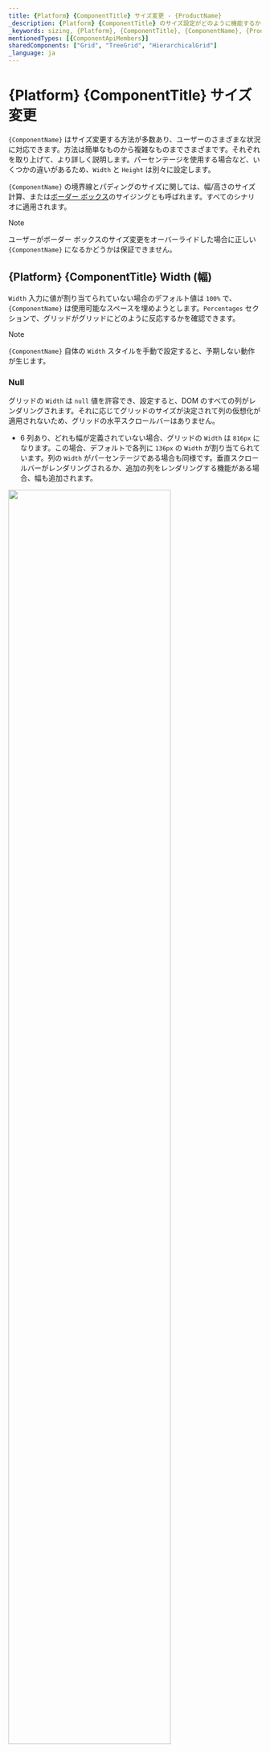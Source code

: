 ```yaml
---
title: {Platform} {ComponentTitle} サイズ変更 - {ProductName}
_description: {Platform} {ComponentTitle} のサイズ設定がどのように機能するかを理解し、ユーザーが遭遇するさまざまな状況に対応するために幅と高さを使用する方法を学びます。
_keywords: sizing, {Platform}, {ComponentTitle}, {ComponentName}, {ProductName}, サイズ設定, インフラジスティックス
mentionedTypes: [{ComponentApiMembers}]
sharedComponents: ["Grid", "TreeGrid", "HierarchicalGrid"]
_language: ja
---
```


# {Platform} {ComponentTitle} サイズ変更

`{ComponentName}` はサイズ変更する方法が多数あり、ユーザーのさまざまな状況に対応できます。方法は簡単なものから複雑なものまでさまざまです。それぞれを取り上げて、より詳しく説明します。パーセンテージを使用する場合など、いくつかの違いがあるため、`Width` と `Height` は別々に設定します。

`{ComponentName}` の境界線とパディングのサイズに関しては、幅/高さのサイズ計算、または[ボーダー ボックス](https://developer.mozilla.org/ja/docs/Web/CSS/box-sizing)のサイジングとも呼ばれます。すべてのシナリオに適用されます。

> [!Note]
> ユーザーがボーダー ボックスのサイズ変更をオーバーライドした場合に正しい `{ComponentName}` になるかどうかは保証できません。

## {Platform} {ComponentTitle} Width (幅)

`Width` 入力に値が割り当てられていない場合のデフォルト値は `100%` で、`{ComponentName}` は使用可能なスペースを埋めようとします。`Percentages` セクションで、グリッドがグリッドにどのように反応するかを確認できます。

> [!Note]
> `{ComponentName}` 自体の `Width` スタイルを手動で設定すると、予期しない動作が生じます。

### Null

グリッドの `Width` は `null` 値を許容でき、設定すると、DOM のすべての列がレンダリングされます。それに応じてグリッドのサイズが決定されて列の仮想化が適用されないため、グリッドの水平スクロールバーはありません。

* 6 列あり、どれも幅が定義されていない場合、グリッドの `Width` は `816px` になります。この場合、デフォルトで各列に `136px` の `Width` が割り当てられています。列の `Width` がパーセンテージである場合も同様です。垂直スクロールバーがレンダリングされるか、追加の列をレンダリングする機能がある場合、幅も追加されます。

<img src="../../../images/grid_sizing/columns-default-gridWidth-null-v2.jpg" style="width: 80%"/>

* 列幅が `200px` に設定された 6 つの列がある場合、それらはウィンドウに収まり、すべて表示されます。

<img src="../../../images/grid_sizing/width-null-no-scroll-v2.jpg" style="width: 80%"/>


* その他の列やブラウザーのビューに入らない幅の広い列がある場合もすべてレンダリングされます。同じ量の列がありますが、それぞれの列の幅は `300px` です。これらはブラウザーのビュー領域にすべて収まらないため、スクロールバーがネイティブに作成されます。以下は、その例です。

<img src="../../../images/grid_sizing/width-null-scroll-v2.jpg" style="width: 80%"/>

* グリッドに任意の種類の親要素があり、オーバーフロー セットがない場合、すべての列が表示されます。それ以外の場合、親要素にオーバーフロー `auto` または `scroll` がある場合、その親要素のスクロールバーはネイティブにレンダリングされます。次の例では、視覚化を容易にするために親の高さが大きくなっています。

<img src="../../../images/grid_sizing/width-null-parent-scroll-v2.jpg" style="width: 80%"/>

> [!Note]
> この動作により、グリッド データに含まれる列が多すぎる場合、すべての列が仮想化なしでレンダリングされるため、ブラウザーのパフォーマンスに大きな影響を与える可能性があります。

### Pixels

`{ComponentName}` の `Width` 入力がピクセルに設定されると、グリッド全体のサイズがその値に設定され、静的になります。ブラウザーのサイズ変更や DOM の変更には反応しませんが、グリッド コンテンツの場合はそれに当てはまりません。

* グリッドが水平スクロールバーをレンダリングするために幅がピクセル単位で設定されている場合、そのコンテンツ幅は指定されたグリッド `Width` を超える必要があります。たとえば、列の合計幅が `1200px` を超えている場合、水平スクロールバーがレンダリングされます。

<img src="../../../images/grid_sizing/width-cols-scrollbar-v2.jpg" style="width: 80%"/>

* グリッドに親要素が場合は、スクロールバーをレンダリングするかどうかは親のスタイルに依存します。グリッド自体に関連する他のすべてはまだ保持されます。親要素の幅がグリッドの幅よりも小さく、オーバーフロースタイルが `auto` または `scroll` に設定されている場合、スクロールバーはネイティブにレンダリングされます。たとえば、親の `width` が `1000px` に設定されていて、`{ComponentName}` `width` がまだ `1200px` である場合、以下の図のようになります。

<img src="../../../images/grid_sizing/width-cols-scroll-parent-noscroll-v2.jpg" style="width: 80%"/>
<img src="../../../images/grid_sizing/width-cols-scroll-parent-scroll-v2.jpg" style="width: 80%"/>


### パーセンテージ

`{ComponentName}` の `Width` がパーセンテージに設定されている場合、親要素の幅に応じてグリッドのサイズが変更されます。親要素の幅が指定されていない場合、`{ComponentName}` のサイズはブラウザー ウィンドウに相対します。

* たとえば、グリッド `Width` の入力を `100%` に設定し、親要素がない場合、ブラウザー ウィンドウの使用可能な幅を 100% を埋めます。サイズを変更すると、グリッドもそれに応じてサイズ変更されます。

<img src="../../../images/grid_sizing/width-percent-100p-v2.jpg" style="width: 80%"/>

* グリッドの幅を `100%` に設定し、特定の幅が `1200px` の親要素がある場合、グリッドはその要素の相対サイズとなり、最終的な幅が `1200px` になることを意味します。

<img src="../../../images/grid_sizing/width-percent-parent-100p-v2.jpg" style="width: 80%"/>

* `Width` が `1000px` ピクセルの親要素があり、グリッドの幅が `150%` に設定されている場合、計算されるグリッドの `Width` は `1500px` になります。この場合、グリッドは引き続き完全に表示されますが、`overflow: auto` を設定すると、親がスクロールバーを表示します。

<img src="../../../images/grid_sizing/width-percent-150p-parent-noscroll-v2.jpg" style="width: 80%"/>
<img src="../../../images/grid_sizing/width-percent-150p-parent-scroll-v2.jpg" style="width: 80%"/>

## {Platform} {ComponentTitle} Height (高さ)

デフォルトでは、`{ComponentName}` の高さが定義されていない場合、`100%` に設定されます。`Percentages` セクションで、DOM 構造に応じたグリッドの応答を確認できます。

> [!Note]
> `{ComponentName}` 自体の `Height` スタイルを手動で設定すると、予期しない動作が生じます。

### Null

`{ComponentName}` `Height` の入力で `null` 値を許容できます。null 値を設定すると、スクロールバーの数に関係なくすべての行が表示されます。この場合、グリッドはとにかくすべての行をレンダリングするため、垂直仮想化はありません。

* この場合、14 行のデータがある場合、グリッドは 14 行すべてをレンダリングし、グリッド内の空のスペースなしですべてを表示するようグリッドのサイズを調整します。

<img src="../../../images/grid_sizing/height-null-14rows-v2.jpg" style="width: 80%"/>

* 24 行がある場合、グリッドはすべての行を描画しますが、行が多すぎるためブラウザーの境界を超えてしまいます。そのため、ブラウザー自体はデフォルトで垂直スクロールバーをレンダリングして、ユーザーは残りの行までスクロールダウンできます。

<img src="../../../images/grid_sizing/height-null-24rows-v2.jpg" style="width: 80%"/>

* 親要素に定義された `Height` がある場合、グリッドに影響は受けずにすべての行を描画します。親の `Height` が `650px` であると仮定します。`overflow` が `auto` または `scroll` に設定されている場合、グリッドは影響を受けずに垂直スクロールバーがレンダリングされます。

<img src="../../../images/grid_sizing/height-null-24rows-parent-noscroll-v2.jpg" style="width: 80%"/>
<img src="../../../images/grid_sizing/height-null-24rows-parent-scroll-v2.jpg" style="width: 80%"/>

> [!Note]
> この動作により、グリッド データに含まれる行が多すぎる場合、すべての行が仮想化なしでレンダリングされるため、ブラウザーのパフォーマンスに大きな影響を与える可能性があります。

### ピクセル

`{ComponentName}` の `Height` をピクセル単位で設定すると、幅がピクセル単位で設定される方法と同様に、グリッドがあらゆる場合にその特定のサイズにサイズ変更されるため簡単です。

* たとえば、データ 4 行で高さ `500px` を設定すると、グリッドはそのサイズになり、4 行では表示領域を埋めるのに十分でないため、空の領域があると予想されます。

<img src="../../../images/grid_sizing/height-500px-4rows-v2.jpg" style="width: 80%"/>

* `Height` がピクセルに設定されているときに行数がグリッドの表示領域を超えると、垂直スクロールバーがレンダリングされます。たとえば、500px の高さと 14 行が設定されたグリッドは、以下のようにレンダリングされます。

<img src="../../../images/grid_sizing/height-500px-14rows-v2.jpg" style="width: 80%"/>

* `Height` が定義された親要素がある場合、`auto` または `scroll` に設定された `overflow` がない限り、グリッドは完全に表示されます。それ以外の場合は、スクロールバーがレンダリングされます。

<img src="../../../images/grid_sizing/height-700px-14rows-parent-noscroll-v2.jpg" style="width: 80%"/>
<img src="../../../images/grid_sizing/height-700px-14rows-parent-scroll-v2.jpg" style="width: 80%"/>


### パーセンテージ

`Height` の入力がパーセンテージに設定されている場合、`{ComponentName}` は親要素の高さに基づいてサイズ設定されます。親要素の `Height` がピクセルまたはパーセンテージで設定されている場合、グリッドのサイズは親のサイズに対して相対的になります。

親要素の高さが定義されていない場合、ブラウザーは最初に高さを割り当てず、子とそのサイズに基づいてサイズを変更します。これが、グリッドがそれに基づいてパーセンテージのサイズ設定を適用するために使用するベースの高さを知る方法がない理由です。このため、最大 10 行がレンダリングされ、それらがより多くの行である場合、垂直スクロールバーがレンダリングされます。そうでない場合、グリッドはレンダリングされた行の数に適合します。次の例で、この状況をさらに詳しく見ていきます。

`Width` を `1200px` に設定し、親要素にはサイズを適用しません。

* 10 行未満の場合、グリッドは、最後の行と表示領域の下部の間に空のスペースを持たずに、表示領域にすべての行を収めようとします。たとえば、グリッドデータを 7 行で構成してみましょう。グリッドは、垂直スクロールバーとグリッド内の空スペースなしで、7 行すべてをレンダリングします。

<img src="../../../images/grid_sizing/height-undefined-7rows-v2.jpg" style="width: 80%"/>

* 10 行を超える場合、残りの行に対して垂直スクロールバーがレンダリングされ、常に 10 行のみが表示されます。次の例では、行番号のみが 14 に増えています。

<img src="../../../images/grid_sizing/height-undefined-14rows-v2.jpg" style="width: 80%"/>

* 親要素の高さを `800px` に設定し、`{ComponentName}` の高さ `100%` に設定すると、グリッドは `800px` の 100 パーセントにサイズ変更されます。

<img src="../../../images/grid_sizing/height-percent-100-parent-800px-v2.jpg" style="width: 80%"/>

* `{ComponentName}` `Height` を `100%` より大きい数値に設定し、親要素に高さを設定した場合、親がスクロールバーをレンダリングするには、`overflow` を `auto` または `scroll` に設定する必要があります。そうでない場合、グリッドは完全に表示され、親のサイズに相対的なサイズになります。

<img src="../../../images/grid_sizing/height-percent-130p-parent-noscroll-v2.jpg" style="width: 80%"/>
<img src="../../../images/grid_sizing/height-percent-130p-parent-scroll-v2.jpg" style="width: 80%"/>

* ブラウザー ウィンドウでグリッドのサイズを `100%` にしたい場合は、`body` と親の両方のグリッド要素の高さを `100%` に設定してください。この場合、親要素のサイズを変更でき、ブラウザーのサイズが変更された場合、グリッドはそれに応じてサイズ変更されます。

<img src="../../../images/grid_sizing/height-percent-100-parent-100-v2.jpg" style="width: 80%"/>


## {Platform} {ComponentTitle} 列サイズの変更

グリッドのサイズに応じてグリッド内の列サイズも変わるため、グリッドはサイズに基づいて水平スクロールバーをレンダリングするかどうかを決定します。  列の幅は、ピクセル、パーセンテージ、または何も設定されていない場合は自動サイズに設定できます。このセクションでは、これらの状況について詳しく見ていきます。

### 既定

既定で列の幅が指定されていない場合、グリッド ビュー領域に空のスペースがある場合に列が自動でサイズ変更されるようになります。自動サイズの列の最小幅は `136px` であるため、列で使用可能な領域が `136px` 未満の場合、既定でそのサイズになります。

このような状況でグリッドのサイズが変更されると、列の幅も更新されて変更が反映されるため、利用可能な新しい空のスペースが埋められます。

* 列の幅を指定せずに、`{ComponentName}` の `Width` が `null` に設定されている場合、列のサイズは最小の `136px` になります。これは、`Width` が `null` で幅のない 6 列のグリッドの場合、各列のサイズが `136px` になることを意味します。

<img src="../../../images/grid_sizing/columns-default-gridWidth-null-v2.jpg" style="width: 80%"/>

* 自動サイズ調整された列が複数ある場合、互いに使用可能なスペースを均等に分割します。つまり、6 つの列があり、`1200px` の空の領域がある場合、それぞれのサイズは `200px` になります。

<img src="../../../images/grid_sizing/columns-default-all-row-selectors-v2.jpg" style="width: 80%"/>

* 利用可能な空スペースがある場合、自動でサイズ変更される各列が `136px` 未満になるように、すべての自動サイズ変更列のデフォルトは `136px` となり、グリッドは水平スクロールバーを描画します。次の例では、自動でサイズ変更される 12 列と、グリッド `Width` を `1000px` に設定します。

<img src="../../../images/grid_sizing/columns-default-all-min-136px-v2.jpg" style="width: 80%"/>

* 列の `Width` を指定せずに他のすべての列の `Width` がピクセルまたはパーセンテージの場合、その列の使用可能なスペースも埋めようとします。たとえば、最初の列に幅が設定されておらず、他の 5 列すべての `Width` が `100px` である場合、最初の列が残りを埋めます。

<img src="../../../images/grid_sizing/columns-default-first-rest-100px-v2.jpg" style="width: 80%"/>

* 複数の列に `Width` が指定されていない場合も同様です。すべての列で使用可能なスペースが均等に分割されます。次の図では、最初の列の `Width` が `100px` に設定されています。

<img src="../../../images/grid_sizing/columns-default-all-first-100px-v2.jpg" style="width: 80%"/>

> [!Note]
> 行セレクターのチェックボックス列などの機能列は、列の自動サイズ調整時に考慮される追加のスペースを埋めます。

### ピクセル

列の `Width` をピクセル単位で設定した場合、手動でサイズを変更しない限り、列はそのサイズで固定されます。列の結合された `Width` は静的であるため、`{ComponentName}` `Width` より小さくすることも、それを超えることもできます。

* すべての列の `width` の合計が `{ComponentName}` `Width` よりも小さい場合、グリッド内には列を埋めることができない空の領域があります。これは、`{ComponentName}` で予期される動作です。次の例では、列の幅は `150px` ピクセルです。

<img src="../../../images/grid_sizing/columns-150px-empty-area-v2.jpg" style="width: 80%"/>

* すべての列の合計 `Width` が実際の `{ComponentName}` `Width` よりも大きい場合、水平スクロールバーがレンダリングされます。次の例では、6 つの列のそれぞれの幅が `300px` で、グリッドの幅が `1200px` です。これは、結合された列の幅が `600px` を超えており、範囲を超えていることを意味します。

<img src="../../../images/grid_sizing/columns-150px-extra-area-v2.jpg" style="width: 80%"/>


### パーセンテージ

列の `Width` がパーセンテージで設定されている場合、それらのサイズはグリッドサイズに対して相対的に計算されます。これは、ピクセル単位の幅の仕組みと似ていますが、列に対する応答も提供します。つまり、グリッドのサイズが変更されると、列もそれに応じてサイズが変更されます。

* すべての列の合計幅が `100%` 未満の場合、ピクセル単位の場合と同様に、列がカバーしないグリッドの空の領域が存在する可能性があります。

<img src="../../../images/grid_sizing/columns-percent-less-100p-v2.jpg" style="width: 80%"/>

* 結合された幅が `100%` の場合、列によってグリッド使用可能なすべてのスペースが埋まります。

<img src="../../../images/grid_sizing/columns-percent-100p-v2.jpg" style="width: 80%"/>

* ユーザーがビューの外に列を表示できるように、結合された幅が `100%` を超える場合、水平スクロールバーがレンダリングされます。

<img src="../../../images/grid_sizing/columns-percent-bigger-100p-v2.jpg" style="width: 80%"/>

* 列がパーセントで設定され、グリッド `Width` が `null` に設定されている場合、`136px` の `Width` が各列に適用されます。これは、列自体の `Width` がなく、`Width` が `null` の場合にコンテンツのサイズ変更に依存するため、列グリッドに対して相対的にサイズ変更できないためです。次の例では、6 列すべての `Width` が `50%` に設定されています。

<img src="../../../images/grid_sizing/columns-percent-gridWidth-null-v2.jpg" style="width: 80%"/>

<!-- ComponentStart: HierarchicalGrid -->

## {Platform} {ComponentTitle} 子サイズの変更

通常、`{ComponentName}` には子が含まれているため、さまざまなシナリオに対応するために、`Width` と `Height` を指定することもできます。子は `RowIsland` テンプレートを使用して定義されるため、これは、同じレベルおよびアイランドのすべての子に同じ `Width` と `Height` プロパティが適用されることを意味します。 

### 幅

各子グリッドも `{ComponentName}` のインスタンスであるため、子の `Width` は `{ComponentName}` 自体とそれほど大きな違いはありません。

唯一の違いは、ユーザーが子グリッドの親要素を変更できないことです。そのため、`Width` がパーセンテージに設定されている場合、子に割り当てられた `100%` の幅は親グリッドの `Width` よりも小さくなります。これは、展開されたときに区別しやすくするためです。以下の画像は、デフォルトで `100%` の幅に設定されているため、デフォルトの子グリッド サイズを示しています。

<img src="../../../images/grid_sizing/hgrid-width-percentages-v2.jpg" style="width: 80%"/>

### Height (高さ)

`{ComponentName}` の各子の `Height` も、ルート レベル グリッドの `Height` と同様に動作します。

違いは、子グリッドの場合、`Height` iがパーセンテージに設定されている場合、親要素の高さが設定されていないかのように動作することです。つまり、このシナリオでは、グリッドは最大 10 行をレンダリングします。データの行数が 10 未満の場合、グリッドはすべての行に収まるように表示領域のサイズを変更します。データにさらに行がある場合、垂直スクロールバーがレンダリングされ、ビュー領域のサイズが高さ 10 行になります。

<img src="../../../images/grid_sizing/hgrid-height-percentages-v2.jpg" style="width: 80%"/>

<!-- ComponentEnd: HierarchicalGrid -->

## API リファレンス

* `{ComponentName}`
<!-- ComponentStart: Grid, HierarchicalGrid, PivotGrid -->
* `GridRow`
<!-- ComponentEnd: Grid, HierarchicalGrid, PivotGrid -->
<!-- ComponentStart: TreeGrid -->
* `TreeGridRow`
<!-- ComponentEnd: TreeGrid -->

## その他のリソース

* [{ComponentTitle} 概要](overview.md)
* [仮想化とパフォーマンス](virtualization.md)

コミュニティに参加して新しいアイデアをご提案ください。

* [{ProductName} **フォーラム (英語)**](https://www.infragistics.com/community/forums/f/ignite-ui-for-{PlatformLower})
* [{ProductName} **GitHub (英語)**](https://github.com/IgniteUI/igniteui-{PlatformLowerNoHyphen})
